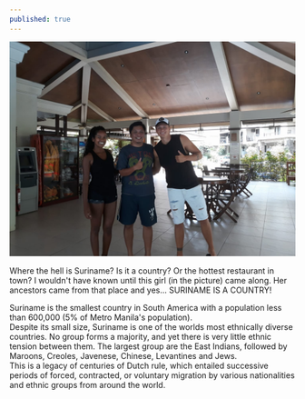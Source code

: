```yaml
---
published: true
---
```

![Suriname](/images/Suriname.jpg)

Where the hell is Suriname? Is it a country? Or the hottest restaurant in town? I wouldn't have known until this girl (in the picture) came along. Her ancestors came from that place and yes... SURINAME IS  A COUNTRY!

Suriname is the smallest country in South America with a population less than 600,000 (5% of Metro Manila's population).   
Despite its small size, Suriname is one of the worlds most ethnically diverse countries. No group forms a majority, and yet there is very little ethnic tension between them. The largest group are the East Indians, followed by Maroons, Creoles, Javenese, Chinese, Levantines and Jews.   
This is a legacy of centuries of Dutch rule, which entailed successive periods of forced, contracted, or voluntary migration by various nationalities and ethnic groups from around the world.